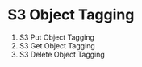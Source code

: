 # S3 Object Tagging
1. S3 Put Object Tagging
2. S3 Get Object Tagging
3. S3 Delete Object Tagging


